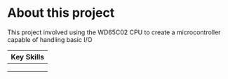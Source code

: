 # About this project
This project involved using the WD65C02 CPU to create a microcontroller capable of handling basic I/O

| Key Skills    |
|:-------------:|
|               |
|               |
|               |
